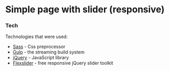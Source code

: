 # Simple page with slider (responsive)

### Tech

Technologies that were used:

* [Sass] - Css preprocessor
* [Gulp] - the streaming build system
* [jQuery] - JavaScript library
* [Flexslider] - free responsive jQuery slider toolkit

[jQuery]:http://jquery.com
[Gulp]:http://gulpjs.com
[Sass]:http://sass-lang.com
[Flexslider]:http://www.woothemes.com/flexslider/

